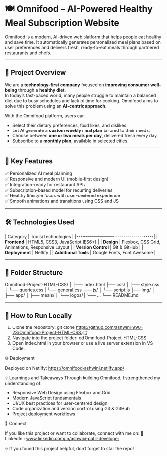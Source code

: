 # 🍽️ Omnifood – AI-Powered Healthy Meal Subscription Website

Omnifood is a modern, AI-driven web platform that helps people eat healthy and save time. It automatically generates personalized meal plans based on user preferences and delivers fresh, ready-to-eat meals through partnered restaurants and chefs.

---

## 🌟 Project Overview

We are a **technology-first company** focused on **improving consumer well-being** through a **healthy diet**.  
In today’s fast-paced world, many people struggle to maintain a balanced diet due to busy schedules and lack of time for cooking. Omnifood aims to solve this problem using an **AI-centric approach**.

With the Omnifood platform, users can:
- Select their dietary preferences, food likes, and dislikes.
- Let AI generate a **custom weekly meal plan** tailored to their needs.
- Choose between **one or two meals per day**, delivered fresh every day.
- Subscribe to a **monthly plan**, available in selected cities.

---

## 🎯 Key Features

✅ Personalized AI meal planning  
✅ Responsive and modern UI (mobile-first design)  
✅ Integration-ready for restaurant APIs  
✅ Subscription-based model for recurring deliveries  
✅ Healthy lifestyle focus with user-centered experience  
✅ Smooth animations and transitions using CSS and JS  

---

## 🛠️ Technologies Used

| Category             | Tools/Technologies |
|-------------------   -------------------|
| **Frontend**         | HTML5, CSS3, JavaScript (ES6+) |
| **Design**           | Flexbox, CSS Grid, Animations, Responsive Layout |
| **Version Control**  | Git & GitHub |
| **Deployment**       | Netlify |
| **Additional Tools** | Google Fonts, Font Awesome |

---

## 📂 Folder Structure

Omnifood-Project-HTML-CSS/
│
├── index.html
├── css/
│ ├── style.css
│ └── queries.css
| └── general.css
├── js/
│ └── script.js
├── img/
│ ├── app/
│ ├── meals/
│ └── logos/
| └── ...
└── README.md


---

## 🚀 How to Run Locally

1. Clone the repository:
   git clone https://github.com/ashwini1990-23/Omnifood-Project-HTML-CSS.git
2. Navigate into the project folder:
   cd Omnifood-Project-HTML-CSS
3. Open index.html in your browser or use a live server extension in VS Code.

🌐 Deployment

Deployed on Netlify: 
https://omnifood-ashwini.netlify.app/

💡 Learnings and Takeaways
  Through building Omnifood, I strengthened my understanding of:
  
- Responsive Web Design using Flexbox and Grid
- Modern JavaScript fundamentals
- UI/UX best practices for user-centered design
- Code organization and version control using Git & GitHub
- Project deployment workflows

🤝 Connect

If you like this project or want to collaborate, connect with me on:
💼 LinkedIn : www.linkedin.com/in/ashwini-patil-developer 

⭐ If you found this project helpful, don’t forget to star the repo!

